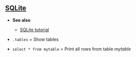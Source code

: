 ## [SQLite](https://www.sqlite.org/index.html)

- **See also**
  - [SQLite tutorial](https://www.sqlitetutorial.net/)

- `.tables` = Show tables
- `select * from mytable` = Print all rows from table *mytable*
